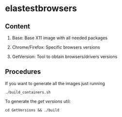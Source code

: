 # elastestbrowsers

## Content

1. Base: Base X11 image with all needed packages

2. Chrome/Firefox: Specific browsers versions

3. GetVersion: Tool to obtain browsers/drivers versions

## Procedures

If you want to generate all the images just running 

`./build_containers.sh`

To generate the *get versions* util:

`cd GetVersions && ./build`
